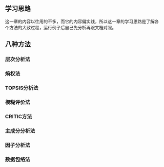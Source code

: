 ## 学习思路
这一章的内容以往用的不多，而它的内容偏实践，所以这一章的学习思路是了解各个方法的大致过程，运行例子后自己先分析再跟文档对照。

## 八种方法

### 层次分析法


### 熵权法


### TOPSIS分析法


### 模糊评价法


### CRITIC方法


### 主成分分析法


### 因子分析法


### 数据包络法